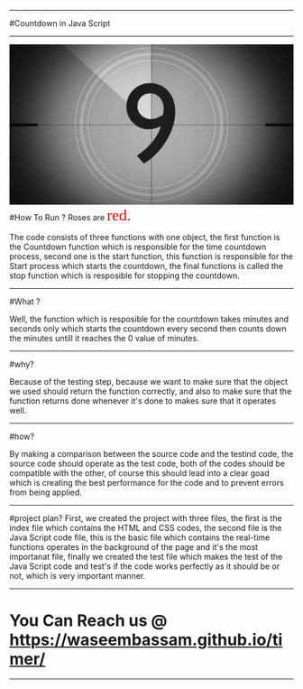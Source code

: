 ***
#Countdown in Java Script
***
![Alt Text](https://github.com/waseembassam/timer/blob/master/black-and-white-film-countdown_-1qqo4b-h__M0000.jpg)
#How To Run ? 
Roses are <span style="color:red; font-family:Georgia; font-size:2em;">red.</span>

The code consists of three functions with one object, the first function is the Countdown function which is responsible for the time countdown process, second one is the start function, this function is responsible for the Start process which starts the countdown, the final functions is called the stop function which is resposible for stopping the countdown.
***


#What ?

Well, the function which is resposible for the countdown takes minutes and seconds only which starts the countdown every second then counts down the minutes untill it reaches the 0 value of minutes.
***


#why?

Because of the testing step, because we want to make sure that the object we used should return the function correctly, and also to make sure that the function returns done whenever it's done to makes sure that it operates well.
***


#how?

By making a comparison between the source code and the testind code, the source code should operate as the test code, both of the codes should be compatible with the other, of course this should lead into a clear goad which is creating the best performance for the code and to prevent errors from being applied.
***


#project plan?
First, we created the project with three files, the first is the index file which contains the HTML and CSS codes, the second file is the Java Script code file, this is the basic file which contains the real-time functions operates in the background of the page and it's the most importanat file, finally we created the test file which makes the test of the Java Script code and test's if the code works perfectly as it should be or not, which is very important manner.
***
# You Can Reach us @ https://waseembassam.github.io/timer/
***
